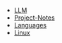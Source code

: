 <!-- docs/_sidebar.md created by Zachary Li -->

- [LLM](LLM/README)
- [Project-Notes](Project-Notes/README)
- [Languages](Languages/README)
- [Linux](Linux/README)
